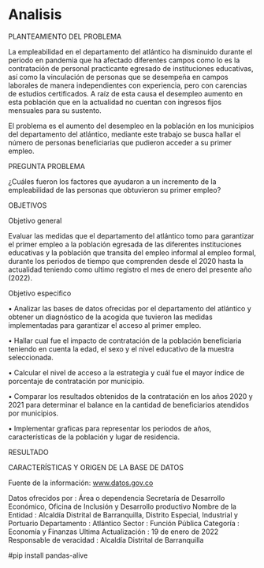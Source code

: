 # Analisis

PLANTEAMIENTO DEL PROBLEMA
 


La empleabilidad en el departamento del atlántico ha disminuido durante el periodo en pandemia que ha afectado diferentes campos como lo es la contratación de personal practicante egresado de instituciones educativas, así como la vinculación de personas que se desempeña en campos laborales de manera independientes con experiencia, pero con carencias de estudios certificados.
A raíz de esta causa el desempleo aumento en esta población que en la actualidad no cuentan con ingresos fijos mensuales para su sustento.

El problema es el aumento del desempleo en la población en los municipios del departamento del atlántico, mediante este trabajo se busca hallar el número de personas beneficiarias que pudieron acceder a su primer empleo.


PREGUNTA PROBLEMA

¿Cuáles fueron los factores que ayudaron a un incremento de la empleabilidad de las personas que obtuvieron su primer empleo?
	

OBJETIVOS


Objetivo general 


Evaluar las medidas que el departamento del atlántico tomo para garantizar el primer empleo a la población egresada de las diferentes instituciones educativas y la población que transita del empleo informal al empleo formal, durante los periodos de tiempo que comprenden desde el 2020 hasta la actualidad teniendo como ultimo registro el mes de enero del presente año (2022).


Objetivo especifico 


•	Analizar las bases de datos ofrecidas por el departamento del atlántico y obtener un diagnóstico de la acogida que tuvieron las medidas implementadas para garantizar el acceso al primer empleo.

•	Hallar cual fue el impacto de contratación de la población beneficiaria teniendo en cuenta la edad, el sexo y el nivel educativo de la muestra seleccionada.

•	Calcular el nivel de acceso a la estrategia y cuál fue el mayor índice de porcentaje de contratación por municipio.

•	Comparar los resultados obtenidos de la contratación en los años 2020 y 2021 para determinar el balance en la cantidad de beneficiarios atendidos por municipios.

•	Implementar graficas para representar los periodos de años, características de la población y lugar de residencia.


RESULTADO

CARACTERÍSTICAS Y ORIGEN DE LA BASE DE DATOS


Fuente de la información: www.datos.gov.co

Datos ofrecidos por : Área o dependencia	Secretaría de Desarrollo Económico, Oficina de Inclusión y Desarrollo productivo
Nombre de la Entidad	:	Alcaldía Distrital de Barranquilla, Distrito Especial, Industrial y Portuario
Departamento : Atlántico
Sector : Función Pública
Categoría :	Economía y Finanzas
Ultima Actualización	: 19 de enero de 2022
Responsable de veracidad 	: Alcaldía Distrital de Barranquilla

#pip install pandas-alive
